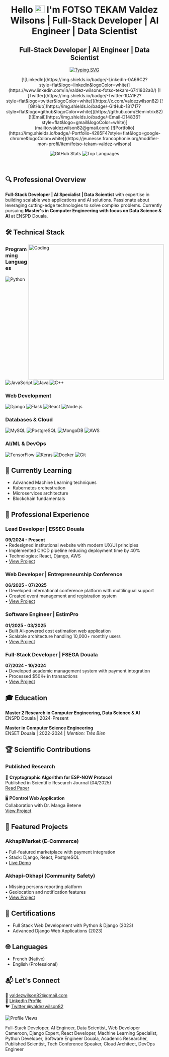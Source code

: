 # <h1 align="center"> Hello <img src="https://user-images.githubusercontent.com/1303154/88677602-1635ba80-d120-11ea-84d8-d263ba5fc3c0.gif" width="30px" height="24px" alt="hello"> I'm FOTSO TEKAM Valdez Wilsons | Full-Stack Developer | AI Engineer | Data Scientist</h1>

<h2 align="center">Full-Stack Developer | AI Engineer | Data Scientist</h2>

<p align="center">
<a href="https://github.com/Elemintrix82"><img src="https://readme-typing-svg.demolab.com?font=Fira+Code&pause=1000&color=198E19&center=true&width=435&lines=Full-Stack+Developer;AI+Engineer;Data+Scientist;Software+Engineer+%26+AI+Researcher" alt="Typing SVG" /></a>
</p>

<div align="center">
[![LinkedIn](https://img.shields.io/badge/-LinkedIn-0A66C2?style=flat&logo=linkedin&logoColor=white)](https://www.linkedin.com/in/valdez-wilsons-fotso-tekam-6741802a0/)
[![Twitter](https://img.shields.io/badge/-Twitter-1DA1F2?style=flat&logo=twitter&logoColor=white)](https://x.com/valdezwilson82)
[![GitHub](https://img.shields.io/badge/-GitHub-181717?style=flat&logo=github&logoColor=white)](https://github.com/Elemintrix82)
[![Email](https://img.shields.io/badge/-Email-D14836?style=flat&logo=gmail&logoColor=white)](mailto:valdezwilson82@gmail.com)
[![Portfolio](https://img.shields.io/badge/-Portfolio-4285F4?style=flat&logo=google-chrome&logoColor=white)](https://jeunesse.francophonie.org/modifier-mon-profil/item/fotso-tekam-valdez-wilsons)

![GitHub Stats](https://github-readme-stats.vercel.app/api?username=Elemintrix82&show_icons=true&theme=tokyonight&hide_border=true)
![Top Languages](https://github-readme-stats.vercel.app/api/top-langs/?username=Elemintrix82&layout=compact&theme=tokyonight&hide_border=true)
</div>

<br clear="right"/>

## 🔍 Professional Overview

**Full-Stack Developer | AI Specialist | Data Scientist** with expertise in building scalable web applications and AI solutions. Passionate about leveraging cutting-edge technologies to solve complex problems. Currently pursuing **Master's in Computer Engineering with focus on Data Science & AI** at ENSPD Douala.

## 🛠 Technical Stack

<img align="right" alt="Coding" width="430" src="https://images.squarespace-cdn.com/content/v1/5769fc401b631bab1addb2ab/1541580611624-TE64QGKRJG8SWAIUS7NS/coding-freak.gif">

### Programming Languages
![Python](https://img.shields.io/badge/-Python-3776AB?style=flat&logo=python&logoColor=white)
![JavaScript](https://img.shields.io/badge/-JavaScript-F7DF1E?style=flat&logo=javascript&logoColor=black)
![Java](https://img.shields.io/badge/-Java-007396?style=flat&logo=java&logoColor=white)
![C++](https://img.shields.io/badge/-C++-00599C?style=flat&logo=c%2B%2B&logoColor=white)

### Web Development
![Django](https://img.shields.io/badge/-Django-092E20?style=flat&logo=django&logoColor=white)
![Flask](https://img.shields.io/badge/-Flask-000000?style=flat&logo=flask&logoColor=white)
![React](https://img.shields.io/badge/-React-61DAFB?style=flat&logo=react&logoColor=black)
![Node.js](https://img.shields.io/badge/-Node.js-339933?style=flat&logo=node.js&logoColor=white)

### Databases & Cloud
![MySQL](https://img.shields.io/badge/-MySQL-4479A1?style=flat&logo=mysql&logoColor=white)
![PostgreSQL](https://img.shields.io/badge/-PostgreSQL-4169E1?style=flat&logo=postgresql&logoColor=white)
![MongoDB](https://img.shields.io/badge/-MongoDB-47A248?style=flat&logo=mongodb&logoColor=white)
![AWS](https://img.shields.io/badge/-AWS-232F3E?style=flat&logo=amazon-aws&logoColor=white)

### AI/ML & DevOps
![TensorFlow](https://img.shields.io/badge/-TensorFlow-FF6F00?style=flat&logo=tensorflow&logoColor=white)
![Keras](https://img.shields.io/badge/-Keras-D00000?style=flat&logo=keras&logoColor=white)
![Docker](https://img.shields.io/badge/-Docker-2496ED?style=flat&logo=docker&logoColor=white)
![Git](https://img.shields.io/badge/-Git-F05032?style=flat&logo=git&logoColor=white)

## 🌱 Currently Learning
- Advanced Machine Learning techniques
- Kubernetes orchestration
- Microservices architecture
- Blockchain fundamentals

## 💼 Professional Experience

### Lead Developer | ESSEC Douala
**09/2024 - Present**  
• Redesigned institutional website with modern UX/UI principles  
• Implemented CI/CD pipeline reducing deployment time by 40%  
• Technologies: React, Django, AWS  
• [View Project](https://essec-dla.com/)

### Web Developer | Entrepreneurship Conference
**06/2025 - 07/2025**  
• Developed international conference platform with multilingual support  
• Created event management and registration system  
• [View Project](https://entrepreneurshipfordevelopmentconference.org/)

### Software Engineer | EstimPro
**01/2025 - 03/2025**  
• Built AI-powered cost estimation web application  
• Scalable architecture handling 10,000+ monthly users  
• [View Project](https://estimpro.com/)

### Full-Stack Developer | FSEGA Douala
**07/2024 - 10/2024**  
• Developed academic management system with payment integration  
• Processed $50K+ in transactions  
• [View Project](https://fsega-douala.org/)

## 🎓 Education

**Master 2 Research in Computer Engineering, Data Science & AI**  
ENSPD Douala | 2024-Present  

**Master in Computer Science Engineering**  
ENSET Douala | 2022-2024 | *Mention: Très Bien*  

## 🏆 Scientific Contributions

### Published Research
🔬 **Cryptographic Algorithm for ESP-NOW Protocol**  
Published in Scientific Research Journal (04/2025)  
[Read Paper](https://www.scirp.org/journal/paperinformation?paperId=142117)  

🖥 **PControl Web Application**  
Collaboration with Dr. Manga Betene  
[View Project](https://jias.issr-journals.org/fr/authid.php?id=13329)  

## 🚀 Featured Projects

### AkhaplMarket (E-Commerce)
• Full-featured marketplace with payment integration  
• Stack: Django, React, PostgreSQL  
• [Live Demo](https://akhapmarket.akhapi.com/)  

### Akhapi-Okhapi (Community Safety)
• Missing persons reporting platform  
• Geolocation and notification features  
• [View Project](https://akhapi-okhapi.com/)  

## 📜 Certifications
- Full Stack Web Development with Python & Django (2023)
- Advanced Django Web Applications (2023)

## 🌐 Languages
- French (Native)
- English (Professional)

## 📬 Let's Connect
📧 [valdezwilson82@gmail.com](mailto:valdezwilson82@gmail.com)  
🔗 [LinkedIn Profile](https://www.linkedin.com/in/valdez-wilsons-fotso-tekam-6741802a0/)  
🐦 [Twitter @valdezwilson82](https://x.com/valdezwilson82)  

![Profile Views](https://komarev.com/ghpvc/?username=Elemintrix82&color=0e7490&style=flat)

<!-- SEO Keywords -->
Full-Stack Developer, AI Engineer, Data Scientist, Web Developer Cameroon, Django Expert, React Developer, Machine Learning Specialist, Python Developer, Software Engineer Douala, Academic Researcher, Published Scientist, Tech Conference Speaker, Cloud Architect, DevOps Engineer